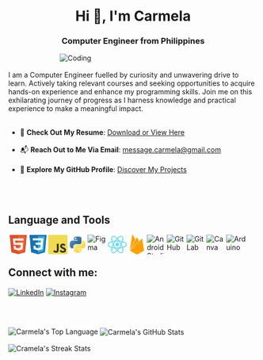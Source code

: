 <h1 align="center">Hi 👋, I'm Carmela</h1>
<h3 align="center">Computer Engineer from Philippines</h3>
<img align="right" alt="Coding" width="400" src="https://media.tenor.com/EUmB8iNJmW8AAAAi/tkthao219-bunny.gif">
<br> <br>
I am a Computer Engineer fuelled by curiosity and unwavering drive to learn. Actively taking relevant courses and seeking opportunities to acquire hands-on experience and enhance my programming skills. Join me on this exhilarating journey of progress as I harness knowledge and practical experience to make a meaningful impact.
<br> <br>

- 📄 **Check Out My Resume**: [Download or View Here](https://drive.google.com/file/d/1BKZTd-QQYL21I5n_kC8JpIeFLenUENzC/view?usp=sharing)
<br> <br>
- 📬 **Reach Out to Me Via Email**: [message.carmela@gmail.com](mailto:message.carmela@gmail.com)
<br> <br>
- 🚀 **Explore My GitHub Profile**: [Discover My Projects](https://github.com/CarmelaBolante)
<br> <br>
<br> <br>

## Language and Tools

<img align="left" src="https://raw.githubusercontent.com/devicons/devicon/master/icons/html5/html5-original.svg" alt="HTML" height="40" width="40" />
<img align="left" src="https://raw.githubusercontent.com/devicons/devicon/master/icons/css3/css3-original.svg" alt="CSS" height="40" width="40" />
<img align="left" src="https://raw.githubusercontent.com/devicons/devicon/master/icons/javascript/javascript-original.svg" alt="JavaScript" height="40" width="40" />
<img align="left" src="https://raw.githubusercontent.com/devicons/devicon/master/icons/python/python-original.svg" alt="Python" height="40" width="40" />
<img align="left" src="https://www.vectorlogo.zone/logos/figma/figma-icon.svg" alt="Figma" height="40" width="40" />
<img align="left" src="https://raw.githubusercontent.com/devicons/devicon/master/icons/react/react-original.svg" alt="React" height="40" width="40" />
<img align="left" src="https://raw.githubusercontent.com/devicons/devicon/master/icons/firebase/firebase-plain.svg" alt="Firebase" height="40" width="40" />
<img align="left" src="https://www.vectorlogo.zone/logos/android/android-icon.svg" alt="Android Studio" height="40" width="40" />
<img align="left" src="https://www.vectorlogo.zone/logos/github/github-icon.svg" alt="GitHub" height="40" width="40" />
<img align="left" src="https://www.vectorlogo.zone/logos/gitlab/gitlab-icon.svg" alt="GitLab" height="40" width="40" />
<img align="left" src="https://www.vectorlogo.zone/logos/canva/canva-icon.svg" alt="Canva" height="40" width="40" />
<img align="left" src="https://www.vectorlogo.zone/logos/arduino/arduino-icon.svg" alt="Arduino" height="40" width="40" />

<br> <br>

## Connect with me:

<p align="left">
  <a href="https://www.linkedin.com/in/ma-carmela-bolante/" target="_blank"><img align="center" src="https://raw.githubusercontent.com/rahuldkjain/github-profile-readme-generator/master/src/images/icons/Social/linked-in-alt.svg" alt="LinkedIn" height="30" width="40" /></a>
  <a href="https://www.instagram.com/carmela.bolante/" target="_blank"><img align="center" src="https://raw.githubusercontent.com/rahuldkjain/github-profile-readme-generator/master/src/images/icons/Social/instagram.svg" alt="Instagram" height="30" width="40" /></a>
</p>

<br> <br>

<p><img align="left" src="https://github-readme-stats.vercel.app/api/top-langs?username=CarmelaBolante&show_icons=true&locale=en&layout=compact&theme=radical" alt="Carmela's Top Language" /></p>

<p>&nbsp;<img align="center" src="https://github-readme-stats.vercel.app/api?username=CarmelaBolante&show_icons=true&locale=en&theme=radical" alt="Carmela's GitHub Stats" /></p>

<p><img align="center" src="https://github-readme-streak-stats.herokuapp.com/?user=CarmelaBolante&theme=radical" alt="Cramela's Streak Stats" /></p>




